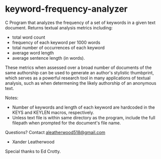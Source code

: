 # keyword-frequency-analyzer
C Program that analyzes the frequency of a set of keywords in a given text document. Returns textual analysis metrics including:

- total word count
- frequency of each keyword per 1000 words
- total number of occurrences of each keyword
- average word length 
- average sentence length (in words). 

These metrics when assessed over a broad number of documents of the same authorship can be used to generate an author's stylistic thumbprint, which serves as a powerful research tool in many applications of textual analysis, such as when determening the likely authorship of an anonymous text. 

Notes:
- Number of keywords and length of each keyword are hardcoded in the KEYS and KEYLEN macros, respectively. 
- Unless text file is within same directory as the program, include the full filepath when prompted for the document's file name.

Questions? Contact aleatherwood518@gmail.com

- Xander Leatherwood

Special thanks to Ed Crotty.
